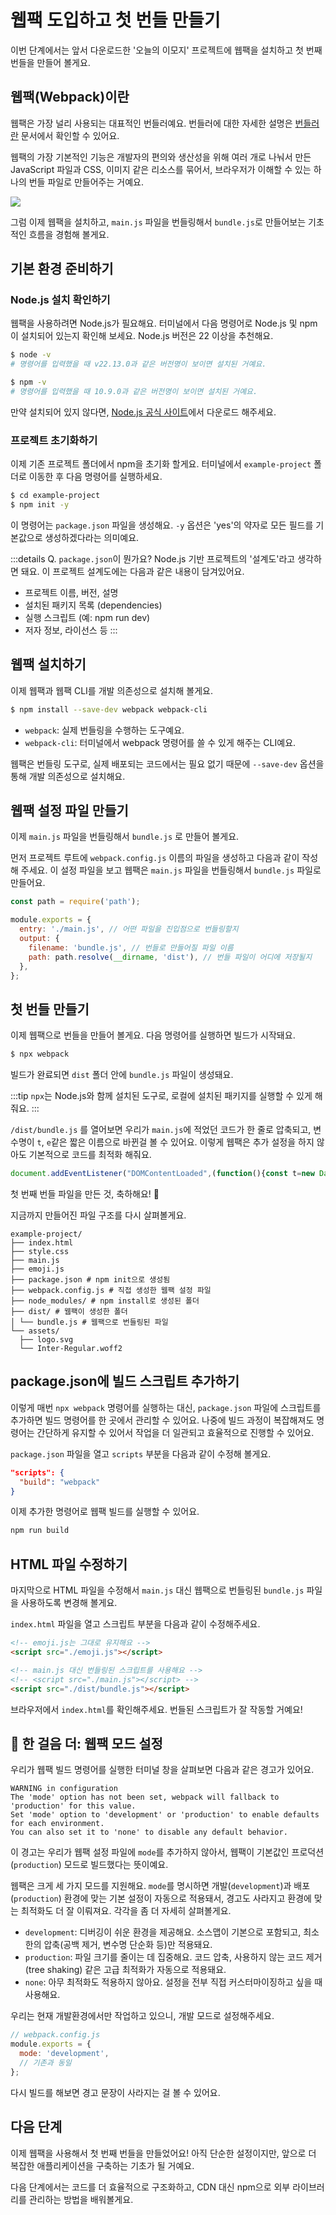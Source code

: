 # 웹팩 도입하고 첫 번들 만들기

이번 단계에서는 앞서 다운로드한 '오늘의 이모지' 프로젝트에 웹팩을 설치하고 첫 번째 번들을 만들어 볼게요.

## 웹팩(Webpack)이란

웹팩은 가장 널리 사용되는 대표적인 번들러예요. 번들러에 대한 자세한 설명은 [번들러란](../bundler.md) 문서에서 확인할 수 있어요.

웹팩의 가장 기본적인 기능은 개발자의 편의와 생산성을 위해 여러 개로 나눠서 만든 JavaScript 파일과 CSS, 이미지 같은 리소스를 묶어서, 브라우저가 이해할 수 있는 하나의 번들 파일로 만들어주는 거예요.

![](/images/browser-thinking.png)

그럼 이제 웹팩을 설치하고, `main.js` 파일을 번들링해서 `bundle.js`로 만들어보는 기초적인 흐름을 경험해 볼게요.

## 기본 환경 준비하기

### Node.js 설치 확인하기

웹팩을 사용하려면 Node.js가 필요해요. 터미널에서 다음 명령어로 Node.js 및 npm이 설치되어 있는지 확인해 보세요. Node.js 버전은 22 이상을 추천해요.

```bash
$ node -v 
# 명령어를 입력했을 때 v22.13.0과 같은 버전명이 보이면 설치된 거예요.

$ npm -v
# 명령어를 입력했을 때 10.9.0과 같은 버전명이 보이면 설치된 거예요.
```

만약 설치되어 있지 않다면, [Node.js 공식 사이트](https://nodejs.org/)에서 다운로드 해주세요.

### 프로젝트 초기화하기

이제 기존 프로젝트 폴더에서 npm을 초기화 할게요. 터미널에서 `example-project` 폴더로 이동한 후 다음 명령어를 실행하세요.

```bash
$ cd example-project
$ npm init -y
```

이 명령어는 `package.json` 파일을 생성해요. `-y` 옵션은 'yes'의 약자로 모든 필드를 기본값으로 생성하겠다라는 의미예요.

:::details Q. `package.json`이 뭔가요?
Node.js 기반 프로젝트의 '설계도'라고 생각하면 돼요. 이 프로젝트 설계도에는 다음과 같은 내용이 담겨있어요.

- 프로젝트 이름, 버전, 설명
- 설치된 패키지 목록 (dependencies)
- 실행 스크립트 (예: npm run dev)
- 저자 정보, 라이선스 등
:::

## 웹팩 설치하기

이제 웹팩과 웹팩 CLI를 개발 의존성으로 설치해 볼게요.

```bash
$ npm install --save-dev webpack webpack-cli
```

- `webpack`: 실제 번들링을 수행하는 도구예요.
- `webpack-cli`: 터미널에서 webpack 명령어를 쓸 수 있게 해주는 CLI예요.

웹팩은 번들링 도구로, 실제 배포되는 코드에서는 필요 없기 때문에 `--save-dev` 옵션을 통해 개발 의존성으로 설치해요.

## 웹팩 설정 파일 만들기

이제 `main.js` 파일을 번들링해서 `bundle.js` 로 만들어 볼게요.

먼저 프로젝트 루트에 `webpack.config.js` 이름의 파일을 생성하고 다음과 같이 작성해 주세요. 이 설정 파일을 보고 웹팩은 `main.js` 파일을 번들링해서 `bundle.js` 파일로 만들어요.

```javascript
const path = require('path');

module.exports = {
  entry: './main.js', // 어떤 파일을 진입점으로 번들링할지
  output: {
    filename: 'bundle.js', // 번들로 만들어질 파일 이름
    path: path.resolve(__dirname, 'dist'), // 번들 파일이 어디에 저장될지
  },
};
```

## 첫 번들 만들기

이제 웹팩으로 번들을 만들어 볼게요. 다음 명령어를 실행하면 빌드가 시작돼요.

```bash
$ npx webpack
```

빌드가 완료되면 `dist` 폴더 안에 `bundle.js` 파일이 생성돼요.

:::tip
`npx`는 Node.js와 함께 설치된 도구로, 로컬에 설치된 패키지를 실행할 수 있게 해줘요.
:::

`/dist/bundle.js` 를 열어보면 우리가 `main.js`에 적었던 코드가 한 줄로 압축되고, 변수명이 `t`, `e`같은 짧은 이름으로 바뀐걸 볼 수 있어요. 이렇게 웹팩은 추가 설정을 하지 않아도 기본적으로 코드를 최적화 해줘요.

```js
document.addEventListener("DOMContentLoaded",(function(){const t=new Date,e=dateFns.format(t,"MMMM d, yyyy");document.getElementById("dateDisplay").textContent=e,function(){const t=Math.floor(Math.random()*emojis.length),e=emojis[t];document.getElementById("emojiDisplay").textContent=e.icon,document.getElementById("emojiName").textContent=e.name}()}));
```

첫 번째 번들 파일을 만든 것, 축하해요! 🥳

지금까지 만들어진 파일 구조를 다시 살펴볼게요.

```{6-10}
example-project/
├── index.html
├── style.css
├── main.js
├── emoji.js
├── package.json # npm init으로 생성됨
├── webpack.config.js # 직접 생성한 웹팩 설정 파일
├── node_modules/ # npm install로 생성된 폴더
├── dist/ # 웹팩이 생성한 폴더
│ └── bundle.js # 웹팩으로 번들링된 파일
└── assets/
  ├── logo.svg
  └── Inter-Regular.woff2
```

## package.json에 빌드 스크립트 추가하기

이렇게 매번 `npx webpack` 명령어를 실행하는 대신, `package.json` 파일에 스크립트를 추가하면 빌드 명령어를 한 곳에서 관리할 수 있어요. 나중에 빌드 과정이 복잡해져도 명령어는 간단하게 유지할 수 있어서 작업을 더 일관되고 효율적으로 진행할 수 있어요.

`package.json` 파일을 열고 `scripts` 부분을 다음과 같이 수정해 볼게요.

```json
"scripts": {
  "build": "webpack"
}
```

이제 추가한 명령어로 웹팩 빌드를 실행할 수 있어요.

```bash
npm run build
```

## HTML 파일 수정하기

마지막으로 HTML 파일을 수정해서 `main.js` 대신 웹팩으로 번들링된 `bundle.js` 파일을 사용하도록 변경해 볼게요.

`index.html` 파일을 열고 스크립트 부분을 다음과 같이 수정해주세요.

```html
<!-- emoji.js는 그대로 유지해요 -->
<script src="./emoji.js"></script>

<!-- main.js 대신 번들링된 스크립트를 사용해요 -->
<!-- <script src="./main.js"></script> -->
<script src="./dist/bundle.js"></script>
```

브라우저에서 `index.html`를 확인해주세요. 번들된 스크립트가 잘 작동할 거예요!

## 👣 한 걸음 더: 웹팩 모드 설정

우리가 웹팩 빌드 명령어를 실행한 터미널 창을 살펴보면 다음과 같은 경고가 있어요.

```
WARNING in configuration
The 'mode' option has not been set, webpack will fallback to 'production' for this value.
Set 'mode' option to 'development' or 'production' to enable defaults for each environment.
You can also set it to 'none' to disable any default behavior.
```

이 경고는 우리가 웹팩 설정 파일에 `mode`를 추가하지 않아서, 웹팩이 기본값인 프로덕션(`production`) 모드로 빌드했다는 뜻이예요.
 
웹팩은 크게 세 가지 모드를 지원해요. `mode`를 명시하면 개발(`development`)과 배포(`production`) 환경에 맞는 기본 설정이 자동으로 적용돼서, 경고도 사라지고 환경에 맞는 최적화도 더 잘 이뤄져요. 각각을 좀 더 자세히 살펴볼게요.

- `development`: 디버깅이 쉬운 환경을 제공해요. 소스맵이 기본으로 포함되고, 최소한의 압축(공백 제거, 변수명 단순화 등)만 적용돼요.
- `production`: 파일 크기를 줄이는 데 집중해요. 코드 압축, 사용하지 않는 코드 제거(tree shaking) 같은 고급 최적화가 자동으로 적용돼요.
- `none`: 아무 최적화도 적용하지 않아요. 설정을 전부 직접 커스터마이징하고 싶을 때 사용해요.

우리는 현재 개발환경에서만 작업하고 있으니, 개발 모드로 설정해주세요.

```javascript
// webpack.config.js
module.exports = {
  mode: 'development',
  // 기존과 동일
};
```

다시 빌드를 해보면 경고 문장이 사라지는 걸 볼 수 있어요.


## 다음 단계

이제 웹팩을 사용해서 첫 번째 번들을 만들었어요! 아직 단순한 설정이지만, 앞으로 더 복잡한 애플리케이션을 구축하는 기초가 될 거예요.

다음 단계에서는 코드를 더 효율적으로 구조화하고, CDN 대신 npm으로 외부 라이브러리를 관리하는 방법을 배워볼게요. 
